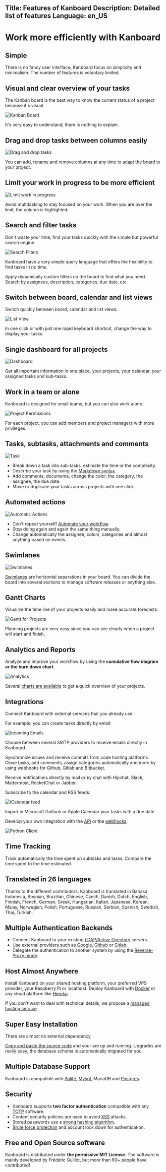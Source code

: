 Title: Features of Kanboard
Description: Detailed list of features
Language: en_US
---

Work more efficiently with Kanboard
===================================

Simple
------

There is no fancy user interface, Kanboard focus on simplicity and minimalism.
The number of features is voluntary limited.

Visual and clear overview of your tasks
---------------------------------------

The Kanban board is the best way to know the current status of a project because it's visual.

![Kanban Board](/screenshots/board.png)

It's very easy to understand, there is nothing to explain.

Drag and drop tasks between columns easily
------------------------------------------

![Drag and drop tasks](/screenshots/drag-and-drop.png)

You can add, rename and remove columns at any time to adapt the board to your project.

Limit your work in progress to be more efficient
------------------------------------------------

![Limit work in progress](/screenshots/task-limit.png)

Avoid multitasking to stay focused on your work. When you are over the limit, the column is highlighted.

Search and filter tasks
-----------------------

Don't waste your time, find your tasks quickly with the simple but powerful search engine.

![Search Filters](/screenshots/search.png)

Kanboard have a very simple query language that offers the flexibility to find tasks in no time.

Apply dynamically custom filters on the board to find what you need. Search by assignees, description, categories, due date, etc.

Switch between board, calendar and list views
----------------------------------------------

Switch quickly between board, calendar and list views:

![List View](/screenshots/list-view.png)

In one click or with just one rapid keyboard shortcut, change the way to display your tasks.

Single dashboard for all projects
---------------------------------

![Dashboard](/screenshots/dashboard.png)

Get all important information in one place, your projects, your calendar, your assigned tasks and sub-tasks.

Work in a team or alone
-----------------------

Kanboard is designed for small teams, but you can also work alone.

![Project Permissions](/screenshots/project-permissions.png)

For each project, you can add members and project managers with more privileges.

Tasks, subtasks, attachments and comments
-----------------------------------------

![Task](/screenshots/task.png)

- Break down a task into sub-tasks, estimate the time or the complexity.
- Describe your task by using the [Markdown syntax](/documentation/syntax-guide).
- Add comments, documents, change the color, the category, the assignee, the due date.
- Move or duplicate your tasks across projects with one click.

Automated actions
-----------------

![Automatic Actions](/screenshots/automatic-actions.png)

- Don't repeat yourself! [Automate your workflow](/documentation/automatic-actions).
- Stop doing again and again the same thing manually.
- Change automatically the assignee, colors, categories and almost anything based on events.

Swimlanes
---------

![Swimlanes](/screenshots/swimlanes.png)

[Swimlanes](/documentation/swimlanes) are horizontal separations in your board.
You can divide the board into several sections to manage software releases or anything else.

Gantt Charts
------------

Visualize the time line of your projects easily and make accurate forecasts.

![Gantt for Projects](/screenshots/gantt-projects.png)

Planning projects are very easy since you can see clearly when a project will start and finish.

Analytics and Reports
---------------------

Analyze and improve your workflow by using the **cumulative flow diagram or the burn down chart**.

![Analytics](/screenshots/analytics.png)

Several [charts are available](/documentation/analytics) to get a quick overview of your projects.

Integrations
------------

Connect Kanboard with external services that you already use.

For example, you can create tasks directly by email:

![Incoming Emails](/screenshots/incoming-emails.png)

Choose between several SMTP providers to receive emails directly in Kanboard.

Synchronize issues and receive commits from code hosting platforms.
Close tasks, add comments, assign categories automatically and more by using webhooks for Github, Gitlab and Bitbucket.

Receive notifications directly by mail or by chat with Hipchat, Slack, Mattermost, RocketChat or Jabber.

Subscribe to the calendar and RSS feeds:

![iCalendar feed](/screenshots/ical.png)

Import in Microsoft Outlook or Apple Calendar your tasks with a due date.

Develop your own integration with the [API](/documentation/api-json-rpc) or the [webhooks](/documentation/webhooks):

![Python Client](/screenshots/api-dev.png)

Time Tracking
-------------

Track automatically the time spent on subtasks and tasks.
Compare the time spent to the time estimated.

Translated in 26 languages
--------------------------

Thanks to the different contributors, Kanboard is translated in Bahasa Indonesia, Bosnian, Brazilian, Chinese, Czech, Danish, Dutch, English, Finnish, French, German, Greek, Hungarian, Italian, Japanese, Korean, Malay, Norwegian, Polish, Portuguese, Russian, Serbian, Spanish, Swedish, Thai, Turkish.

Multiple Authentication Backends
--------------------------------

- Connect Kanboard to your existing [LDAP/Active Directory](/documentation/ldap-authentication) servers.
- Use external providers such as [Google](/plugin/google-auth), [Github](/plugin/github-auth) or [Gitlab](/plugin/gitlab-auth).
- Delegate the authentication to another system by using the [Reverse-Proxy mode](/documentation/reverse-proxy-authentication).

Host Almost Anywhere
--------------------

Install Kanboard on your shared hosting platform, your preferred VPS provider, your Raspberry Pi or localhost.
Deploy Kanboard with [Docker](/documentation/docker) or any cloud platform like [Heroku](/documentation/heroku).

If you don't want to deal with technical details, we propose a [managed hosting service](/hosting).

Super Easy Installation
-----------------------

There are almost no external dependency.

[Copy and paste the source code](/documentation/installation) and your are up and running.
Upgrades are really easy, the database schema is automatically migrated for you.

Multiple Database Support
-------------------------

Kanboard is compatible with [Sqlite](/documentation/sqlite-database), [Mysql](/documentation/mysql-configuration), MariaDB and [Postgres](/documentation/postgresql-configuration).

Security
--------

- Kanboard supports **two factor authentication** compatible with any <abbr title="Time-based One-time Password Algorithm">TOTP</abbr> software.
- Content security policies are used to avoid [XSS](https://en.wikipedia.org/wiki/Cross-site_scripting) attacks.
- Stored passwords use a [strong hashing algorithm](http://php.net/password_hash).
- [Brute force protection](/documentation/bruteforce-protection) and account lock down for authentication.

Free and Open Source software
-----------------------------

Kanboard is distributed under **the permissive MIT License**.
The software is mainly developed by Frédéric Guillot, but more than 60+ people have contributed!
